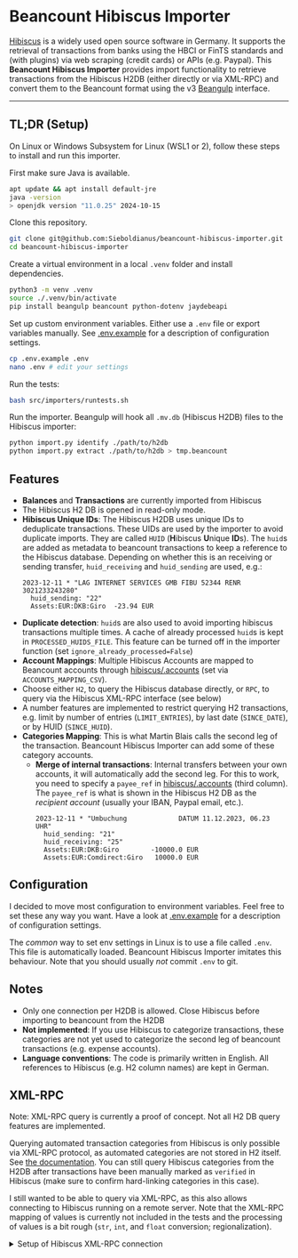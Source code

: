 # Beancount Hibiscus Importer

[Hibiscus](https://github.com/willuhn/hibiscus) is a widely used open source software in Germany. It supports the retrieval of transactions from banks using the HBCI or FinTS standards and (with plugins) via web scraping (credit cards) or APIs (e.g. Paypal). This **Beancount Hibiscus Importer** provides import functionality to retrieve transactions from the Hibiscus H2DB (either directly or via XML-RPC) and convert them to the Beancount format using the v3 [Beangulp](https://github.com/beancount/beangulp) interface.

-----

## TL;DR (Setup)

On Linux or Windows Subsystem for Linux (WSL1 or 2), follow these steps to install and run this importer.

First make sure Java is available.
```bash
apt update && apt install default-jre
java -version
> openjdk version "11.0.25" 2024-10-15
```

Clone this repository.
```bash
git clone git@github.com:Sieboldianus/beancount-hibiscus-importer.git
cd beancount-hibiscus-importer
```

Create a virtual environment in a local `.venv` folder and install dependencies.
```bash
python3 -m venv .venv
source ./.venv/bin/activate
pip install beangulp beancount python-dotenv jaydebeapi
```

Set up custom environment variables. Either use a `.env` file or export 
variables manually. See [.env.example](.env.example) for a description of configuration
settings.
```bash
cp .env.example .env
nano .env # edit your settings
```

Run the tests:
```bash
bash src/importers/runtests.sh
```

Run the importer. Beangulp will hook all `.mv.db` (Hibiscus H2DB) 
files to the Hibiscus importer:
```bash
python import.py identify ./path/to/h2db
python import.py extract ./path/to/h2db > tmp.beancount
```

## Features

- **Balances** and **Transactions** are currently imported from Hibiscus
- The Hibiscus H2 DB is opened in read-only mode.
- **Hibiscus Unique IDs**: The Hibiscus H2DB uses unique IDs to deduplicate transactions. These UIDs are used by the importer to avoid duplicate imports. They are called `HUID` (**H**ibiscus **U**nique **ID**s). The `huid`s are added as metadata to beancount transactions to keep a reference to the Hibiscus database. Depending on whether this is an receiving or sending transfer, `huid_receiving` and `huid_sending` are used, e.g.:
  ```
  2023-12-11 * "LAG INTERNET SERVICES GMB FIBU 52344 RENR 3021233243280"
    huid_sending: "22"
    Assets:EUR:DKB:Giro  -23.94 EUR
  ```
- **Duplicate detection**: `huid`s are also used to avoid importing hibiscus transactions multiple times. A cache of already processed `huid`s is kept in `PROCESSED_HUIDS_FILE`. This feature can be turned off in the importer function (set `ignore_already_processed=False`)
- **Account Mappings**: Multiple Hibiscus Accounts are mapped to Beancount accounts through [hibiscus/.accounts](hibiscus/.accounts) (set via `ACCOUNTS_MAPPING_CSV`).
- Choose either `H2`, to query the Hibiscus database directly, or `RPC`, to query via the Hibiscus XML-RPC interface (see below)
- A number features are implemented to restrict querying H2 transactions, e.g. limit by number of entries (`LIMIT_ENTRIES`), by last date (`SINCE_DATE`), or by HUID (`SINCE_HUID`).
- **Categories Mapping**: This is what Martin Blais calls the second leg of the transaction. Beancount Hibiscus Importer can add some of these category accounts. 
  - **Merge of internal transactions**: Internal transfers between your own accounts, it will automatically add the second leg. For this to work, you need to specify a `payee_ref` in [hibiscus/.accounts](hibiscus/.accounts) (third column). The `payee_ref` is what is shown in the Hibiscus H2 DB as the _recipient account_ (usually your IBAN, Paypal email, etc.).
    ```
    2023-12-11 * "Umbuchung             DATUM 11.12.2023, 06.23 UHR"
      huid_sending: "21"
      huid_receiving: "25"
      Assets:EUR:DKB:Giro        -10000.0 EUR
      Assets:EUR:Comdirect:Giro   10000.0 EUR
    ```


## Configuration

I decided to move most configuration to environment variables. Feel free to set these any way you want. Have
a look at [.env.example](.env.example) for a description of configuration settings.

The _common_ way to set env settings in Linux is to use a file called `.env`. This file is automatically loaded.
Beancount Hibiscus Importer imitates this behaviour. Note that you should usually _not_ commit `.env` to git.

## Notes

- Only one connection per H2DB is allowed. Close Hibiscus before importing to beancount from the H2DB
- **Not implemented**: If you use Hibiscus to categorize transactions, these categories are not yet used to categorize the second leg of beancount transactions (e.g. expense accounts).
- **Language conventions**: The code is primarily written in English. All references to Hibiscus (e.g. H2 column names) are kept in German.

## XML-RPC

Note: XML-RPC query is currently a proof of concept. Not all H2 DB query features are implemented.

Querying automated transaction categories from Hibiscus is only possible via XML-RPC protocol, 
as automated categories are not stored in H2 itself. See 
[the documentation](https://www.willuhn.de/wiki/doku.php?id=develop:xmlrpc). You can still 
query Hibiscus categories from the H2DB after transactions have been manually marked as `verified` in Hibiscus 
(make sure to confirm hard-linking categories in this case). 

I still wanted to be able to query via XML-RPC, as this also allows connecting to Hibiscus 
running on a remote server. Note that the XML-RPC mapping of values is currently not included 
in the tests and the processing of values is a bit rough (`str`, `int`, and `float` conversion; regionalization).

<details><summary>Setup of Hibiscus XML-RPC connection</summary>

Datei > Einstellungen > Verfügbare Plugins > `<Alle Repositories>` auswählen
- `hibiscus.xmlrpc` finden und installieren, installiert dependencies:
    - `jameica.webadmin`
    - `jameica.xmlrpc`

Datei > Einstellungen > HTTP
- Server binden an: `127.0.0.1`
- no HTTPS
- no auth

</details>